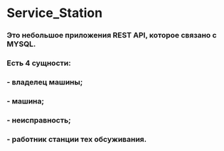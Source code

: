 # Service_Station

### Это небольшое приложения REST API, которое связано с MYSQL.
### Есть 4 сущности:
### - владелец машины;
### - машина;
### - неисправность;
### - работник станции тех обсуживания.
###
###
###
###
###
###
###
###
###
###
###
###
   

